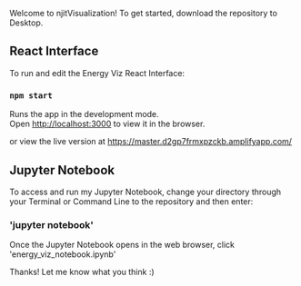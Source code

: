 Welcome to njitVisualization! To get started, download the repository to Desktop.

## React Interface

To run and edit the Energy Viz React Interface: 

### `npm start`

Runs the app in the development mode.<br />
Open [http://localhost:3000](http://localhost:3000) to view it in the browser.

or view the live version at https://master.d2gp7frmxpzckb.amplifyapp.com/

## Jupyter Notebook

To access and run my Jupyter Notebook, change your directory through your Terminal or Command Line to the repository and then enter:

### 'jupyter notebook'

Once the Jupyter Notebook opens in the web browser, click 'energy_viz_notebook.ipynb'

Thanks! Let me know what you think :) 
